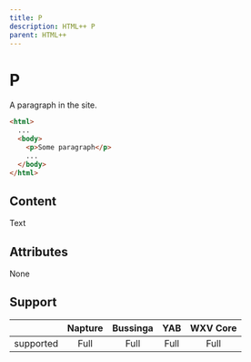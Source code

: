 ```yaml
---
title: P
description: HTML++ P
parent: HTML++
---
```

# P

A paragraph in the site.

```html
<html>
  ...
  <body>
    <p>Some paragraph</p>
    ...
  </body>
</html>
```

## Content

Text

## Attributes

None

## Support

|           | Napture | Bussinga | YAB  | WXV Core |
| --------- | :-----: | :------: | :--: | :------: |
| supported | Full    | Full     | Full | Full     |
